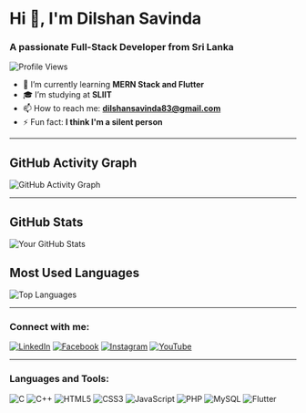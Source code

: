 # Hi 👋, I'm Dilshan Savinda

### A passionate Full-Stack Developer from Sri Lanka

![Profile Views](https://komarev.com/ghpvc/?username=Savinda935&style=flat-square)

- 🌱 I’m currently learning **MERN Stack and Flutter**
- 🎓 I’m studying at **SLIIT**
- 📫 How to reach me: **dilshansavinda83@gmail.com**
- ⚡ Fun fact: **I think I'm a silent person**
---
## GitHub Activity Graph
![GitHub Activity Graph](https://github-readme-activity-graph.cyclic.app/graph?username=YOUR_USERNAME&theme=react-dark)

---

## GitHub Stats
![Your GitHub Stats](https://github-readme-stats.vercel.app/api?username=Savinda935&show_icons=true&theme=radical)

## Most Used Languages
![Top Languages](https://github-readme-stats.vercel.app/api/top-langs/?username=YOUR_USERNAME&layout=compact&theme=radical)

---

### Connect with me:
[![LinkedIn](https://img.shields.io/badge/LinkedIn-blue?style=for-the-badge&logo=linkedin)](https://www.linkedin.com/in/dilshan-savinda-795753312/)
[![Facebook](https://img.shields.io/badge/Facebook-blue?style=for-the-badge&logo=facebook)](https://facebook.com/yourprofile)
[![Instagram](https://img.shields.io/badge/Instagram-pink?style=for-the-badge&logo=instagram)](https://instagram.com/yourprofile)
[![YouTube](https://img.shields.io/badge/YouTube-red?style=for-the-badge&logo=youtube)](https://youtube.com/yourchannel)

---

### Languages and Tools:
![C](https://img.shields.io/badge/C-A8B9CC?style=for-the-badge&logo=c&logoColor=white)
![C++](https://img.shields.io/badge/C++-00599C?style=for-the-badge&logo=c%2B%2B&logoColor=white)
![HTML5](https://img.shields.io/badge/HTML5-E34F26?style=for-the-badge&logo=html5&logoColor=white)
![CSS3](https://img.shields.io/badge/CSS3-1572B6?style=for-the-badge&logo=css3&logoColor=white)
![JavaScript](https://img.shields.io/badge/JavaScript-F7DF1E?style=for-the-badge&logo=javascript&logoColor=black)
![PHP](https://img.shields.io/badge/PHP-777BB4?style=for-the-badge&logo=php&logoColor=white)
![MySQL](https://img.shields.io/badge/MySQL-4479A1?style=for-the-badge&logo=mysql&logoColor=white)
![Flutter](https://img.shields.io/badge/Flutter-02569B?style=for-the-badge&logo=flutter&logoColor=white)
